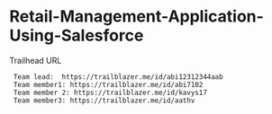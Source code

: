 # Retail-Management-Application-Using-Salesforce

Trailhead URL

     Team lead:  https://trailblazer.me/id/abi12312344aab
     Team member1: https://trailblazer.me/id/abi7102
     Team member 2: https://trailblazer.me/id/kavys17
     Team member3: https://trailblazer.me/id/aathv
